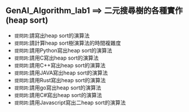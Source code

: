 ## GenAI_Algorithm_lab1 ==> 二元搜尋樹的各種實作(heap sort)
- `提問詞`:請寫出heap sort的演算法
- `提問詞`:請計算heap sort樹演算法的時間複雜度
- `提問詞`:請用Python寫出heap sort的演算法
- `提問詞`:請用C寫出heap sort的演算法
- `提問詞`:請用C++寫出heap sort的演算法
- `提問詞`:請用JAVA寫出heap sort的演算法
- `提問詞`:請用Rust寫出heap sort的演算法
- `提問詞`:請用go寫出heap sort的演算法
- `提問詞`:請用C#寫出heap sort的演算法
- `提問詞`:請用Javascript寫出二heap sort的演算法
